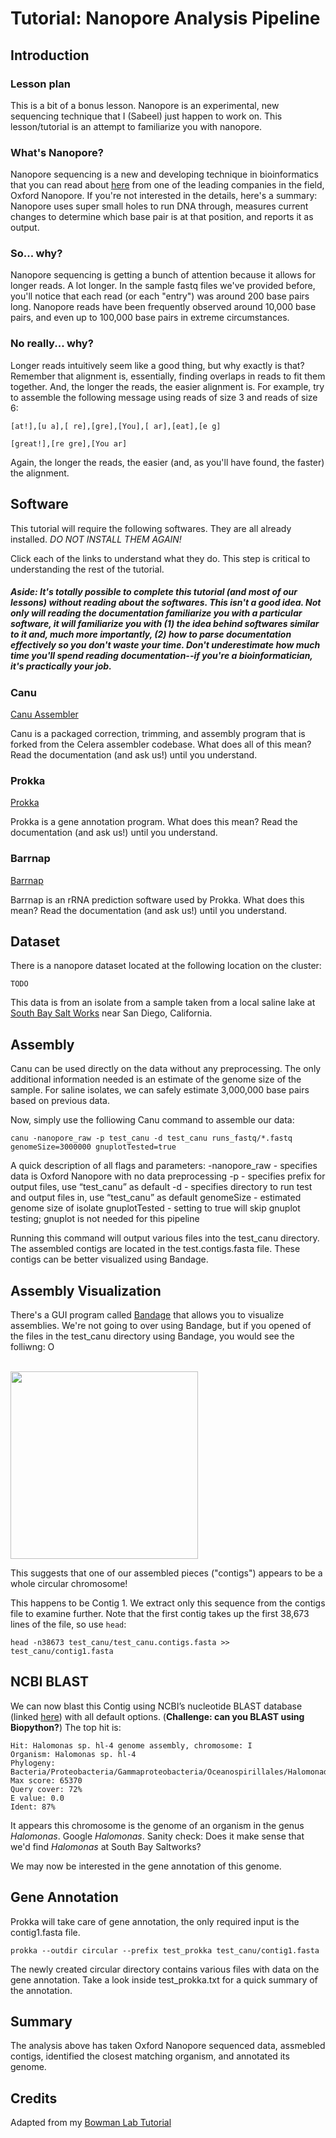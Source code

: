# Tutorial: Nanopore Analysis Pipeline

## Introduction

### Lesson plan

This is a bit of a bonus lesson. Nanopore is an experimental, new sequencing technique that I (Sabeel) just happen to work on. This lesson/tutorial is an attempt to familiarize you with nanopore.

### What's Nanopore?

Nanopore sequencing is a new and developing technique in bioinformatics that you can read about [here](https://nanoporetech.com/applications/dna-nanopore-sequencing) from one of the leading companies in the field, Oxford Nanopore. If you're not interested in the details, here's a summary: Nanopore uses super small holes to run DNA through, measures current changes to determine which base pair is at that position, and reports it as output.

### So... why?

Nanopore sequencing is getting a bunch of attention because it allows for longer reads. A lot longer. In the sample fastq files we've provided before, you'll notice that each read (or each "entry") was around 200 base pairs long. Nanopore reads have been frequently observed around 10,000 base pairs, and even up to 100,000 base pairs in extreme circumstances.

### No really... why?

Longer reads intuitively seem like a good thing, but why exactly is that? Remember that alignment is, essentially, finding overlaps in reads to fit them together. And, the longer the reads, the easier alignment is. For example, try to assemble the following message using reads of size 3 and reads of size 6:
```
[at!],[u a],[ re],[gre],[You],[ ar],[eat],[e g]
```

```
[great!],[re gre],[You ar]
```

Again, the longer the reads, the easier (and, as you'll have found, the faster) the alignment.

## Software

This tutorial will require the following softwares. They are all already installed. *DO NOT INSTALL THEM AGAIN!*

Click each of the links to understand what they do. This step is critical to understanding the rest of the tutorial.

##### Aside: It's totally possible to complete this tutorial (and most of our lessons) without reading about the softwares. This isn't a good idea. Not only will reading the documentation familiarize you with a particular software, it will familiarize you with (1) the idea behind softwares similar to it and, much more importantly, (2) how to parse documentation effectively so you don't waste your time. Don't underestimate how much time you'll spend reading documentation--if you're a bioinformatician, it's practically your job.

### Canu

[Canu Assembler](https://canu.readthedocs.io/en/latest/) 

Canu is a packaged correction, trimming, and assembly program that is forked from the Celera assembler codebase. What does all of this mean? Read the documentation (and ask us!) until you understand.

### Prokka

[Prokka](https://github.com/tseemann/prokka)

Prokka is a gene annotation program. What does this mean? Read the documentation (and ask us!) until you understand.

### Barrnap

[Barrnap](https://github.com/tseemann/barrnap)

Barrnap is an rRNA prediction software used by Prokka. What does this mean? Read the documentation (and ask us!) until you understand.


## Dataset
There is a nanopore dataset located at the following location on the cluster:
```
TODO
```

This data is from an isolate from a sample taken from a local saline lake at [South Bay Salt Works](https://en.wikipedia.org/wiki/South_Bay_Salt_Works) near San Diego, California.


## Assembly
Canu can be used directly on the data without any preprocessing. The only additional information needed is an estimate of the genome size of the sample. For saline isolates, we can safely estimate 3,000,000 base pairs based on previous data. 

Now, simply use the folliowing Canu command to assemble our data:

```
canu -nanopore_raw -p test_canu -d test_canu runs_fastq/*.fastq genomeSize=3000000 gnuplotTested=true
```

A quick description of all flags and parameters: 
-nanopore_raw - specifies data is Oxford Nanopore with no data preprocessing
-p - specifies prefix for output files, use “test_canu” as default
-d - specifies directory to run test and output files in, use “test_canu” as default
genomeSize - estimated genome size of isolate
gnuplotTested - setting to true will skip gnuplot testing; gnuplot is not needed for this pipeline

Running this command will output various files into the test_canu directory. The assembled contigs are located in the test.contigs.fasta file. These contigs can be better visualized using Bandage.


## Assembly Visualization
There's a GUI program called [Bandage](https://rrwick.github.io/Bandage/) that allows you to visualize assemblies. We're not going to  over using Bandage, but if you opened of the files in the test_canu directory using Bandage, you would see the folliwng: O

<br /><img src="https://github.com/sabeelmansuri/bowman_archive/blob/master/Bandage.png" width="300"><br />

This suggests that one of our assembled pieces ("contigs") appears to be a whole circular chromosome!

This happens to be Contig 1. We extract only this sequence from the contigs file to examine further. Note that the first contig takes up the first 38,673 lines of the file, so use `head`:

```
head -n38673 test_canu/test_canu.contigs.fasta >> test_canu/contig1.fasta 
```

## NCBI BLAST
We can now blast this Contig using NCBI’s nucleotide BLAST database (linked [here](https://blast.ncbi.nlm.nih.gov/Blast.cgi)) with all default options. (**Challenge: can you BLAST using Biopython?**) The top hit is:

```
Hit: Halomonas sp. hl-4 genome assembly, chromosome: I  
Organism: Halomonas sp. hl-4  
Phylogeny: Bacteria/Proteobacteria/Gammaproteobacteria/Oceanospirillales/Halomonadaceae/Halomonas  
Max score: 65370  
Query cover: 72%  
E value: 0.0  
Ident: 87%  
```

It appears this chromosome is the genome of an organism in the genus *Halomonas*. Google *Halomonas*. Sanity check: Does it make sense that we'd find *Halomonas* at South Bay Saltworks?

We may now be interested in the gene annotation of this genome.


## Gene Annotation
Prokka will take care of gene annotation, the only required input is the contig1.fasta file.

```
prokka --outdir circular --prefix test_prokka test_canu/contig1.fasta
```

The newly created circular directory contains various files with data on the gene annotation. Take a look inside test_prokka.txt for a quick summary of the annotation. 


## Summary
The analysis above has taken Oxford Nanopore sequenced data, assmebled contigs, identified the closest matching
organism, and annotated its genome.

## Credits
Adapted from my [Bowman Lab Tutorial](https://www.polarmicrobes.org/tutorial-nanopore-analysis-pipeline/)
